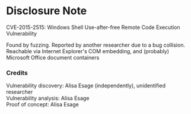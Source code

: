 # Disclosure Note

CVE-2015-2515: Windows Shell Use-after-free Remote Code Execution Vulnerability

Found by fuzzing. Reported by another researcher due to a bug collision. Reachable via Internet Explorer's COM embedding, and (probably) Microsoft Office document containers

### Credits

Vulnerability discovery: Alisa Esage (independently), unidentified researcher  
Vulnerability analysis: Alisa Esage  
Proof of concept: Alisa Esage
